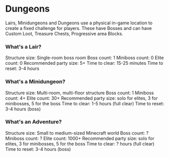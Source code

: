 # Dungeons

Lairs, Minidungeons and Dungeons use a physical in-game location to create a fixed challenge for players. These have Bosses and can have Custom Loot, Treasure Chests, Progressive area Blocks.

### What's a Lair?

Structure size: Single-room boss room Boss count: 1 Miniboss count: 0 Elite count: 0 Recommended party size: 5+ Time to clear: 15-25 minutes Time to reset: 3-4 hours&#x20;

### What's a Minidungeon?

Structure size: Multi-room, multi-floor structure Boss count: 1 Miniboss count: 4+ Elite count: 30+ Recommended party size: solo for elites, 3 for minibosses, 5 for the boss Time to clear: 1-5 hours (full clear) Time to reset: 3-4 hours (boss)&#x20;

### What's an Adventure?

Structure size: Small to medium-sized Minecraft world Boss count: ? Miniboss count: ? Elite count: 1000+ Recommended party size: solo for elites, 3 for minibosses, 5 for the boss Time to clear: ? hours (full clear) Time to reset: 3-4 hours (boss)
